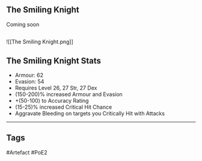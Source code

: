 ## The Smiling Knight
Coming soon
##
![[The Smiling Knight.png]]
## The Smiling Knight Stats
- Armour: 62
- Evasion: 54
- Requires Level 26, 27 Str, 27 Dex
- (150-200)% increased Armour and Evasion
- +(50-100) to Accuracy Rating
- (15-25)% increased Critical Hit Chance
- Aggravate Bleeding on targets you Critically Hit with Attacks


---
## Tags
#Artefact
#PoE2